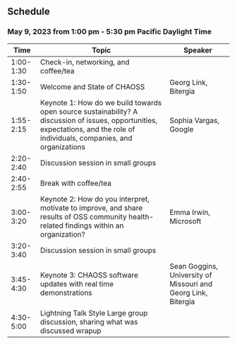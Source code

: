 ## Schedule

### May 9, 2023 from 1:00 pm - 5:30 pm Pacific Daylight Time 

| Time | Topic | Speaker |
| --- | -- | --- |
| 1:00-1:30 | Check-in, networking, and coffee/tea |
| 1:30-1:50 | Welcome and State of CHAOSS | Georg Link, Bitergia |
| 1:55-2:15 | Keynote 1: How do we build towards open source sustainability? A discussion of issues, opportunities, expectations, and the role of individuals, companies, and organizations | Sophia Vargas, Google |
| 2:20-2:40 | Discussion session in small groups|
| 2:40-2:55 | Break with coffee/tea |
| 3:00-3:20 | Keynote 2: How do you interpret, motivate to improve, and share results of OSS community health-related findings within an organization? | Emma Irwin, Microsoft |
| 3:20-3:40 | Discussion session in small groups|
| 3:45-4:30 | Keynote 3: CHAOSS software updates with real time demonstrations | Sean Goggins, University of Missouri and Georg Link, Bitergia |
| 4:30-5:00 | Lightning Talk Style Large group discussion, sharing what was discussed wrapup|
